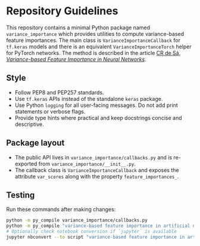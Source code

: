 # Repository Guidelines

This repository contains a minimal Python package named `variance_importance` which provides utilities to compute variance-based feature importances. The main class is `VarianceImportanceCallback` for `tf.keras` models and there is an equivalent `VarianceImportanceTorch` helper for PyTorch networks. The method is described in the article [CR de Sá, *Variance-based Feature Importance in Neural Networks*](https://doi.org/10.1007/978-3-030-33778-0_24).

## Style
- Follow PEP8 and PEP257 standards.
- Use `tf.keras` APIs instead of the standalone `keras` package.
- Use Python `logging` for all user-facing messages. Do not add print statements or verbose flags.
- Provide type hints where practical and keep docstrings concise and descriptive.

## Package layout
- The public API lives in `variance_importance/callbacks.py` and is re-exported from `variance_importance/__init__.py`.
- The callback class is `VarianceImportanceCallback` and exposes the attribute `var_scores` along with the property `feature_importances_`.

## Testing
Run these commands after making changes:

```bash
python -m py_compile variance_importance/callbacks.py
python -m py_compile "variance-based feature importance in artificial neural networks.ipynb" 2>&1 | head
# Optionally check notebook conversion if `jupyter` is available
jupyter nbconvert --to script "variance-based feature importance in artificial neural networks.ipynb" --stdout | head
```

